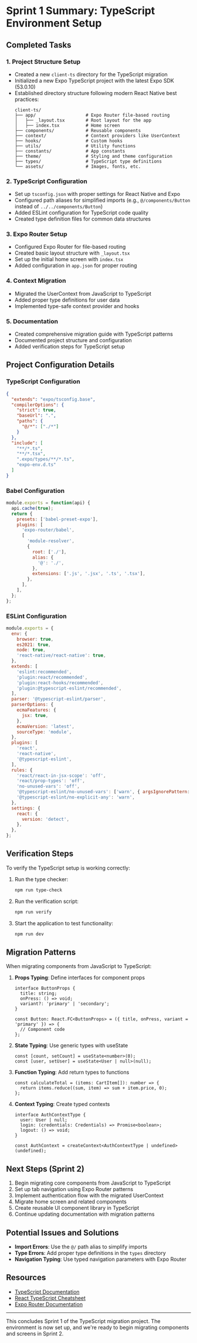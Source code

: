 # Sprint 1 Summary: TypeScript Environment Setup

## Completed Tasks

### 1. Project Structure Setup
- Created a new `client-ts` directory for the TypeScript migration
- Initialized a new Expo TypeScript project with the latest Expo SDK (53.0.10)
- Established directory structure following modern React Native best practices:
  ```
  client-ts/
  ├── app/                   # Expo Router file-based routing
  │   ├── _layout.tsx        # Root layout for the app
  │   ├── index.tsx          # Home screen
  ├── components/            # Reusable components
  ├── context/               # Context providers like UserContext
  ├── hooks/                 # Custom hooks
  ├── utils/                 # Utility functions
  ├── constants/             # App constants
  ├── theme/                 # Styling and theme configuration
  ├── types/                 # TypeScript type definitions
  └── assets/                # Images, fonts, etc.
  ```

### 2. TypeScript Configuration
- Set up `tsconfig.json` with proper settings for React Native and Expo
- Configured path aliases for simplified imports (e.g., `@/components/Button` instead of `../../components/Button`)
- Added ESLint configuration for TypeScript code quality
- Created type definition files for common data structures

### 3. Expo Router Setup
- Configured Expo Router for file-based routing
- Created basic layout structure with `_layout.tsx`
- Set up the initial home screen with `index.tsx`
- Added configuration in `app.json` for proper routing

### 4. Context Migration
- Migrated the UserContext from JavaScript to TypeScript
- Added proper type definitions for user data
- Implemented type-safe context provider and hooks

### 5. Documentation
- Created comprehensive migration guide with TypeScript patterns
- Documented project structure and configuration
- Added verification steps for TypeScript setup

## Project Configuration Details

### TypeScript Configuration
```json
{
  "extends": "expo/tsconfig.base",
  "compilerOptions": {
    "strict": true,
    "baseUrl": ".",
    "paths": {
      "@/*": ["./*"]
    }
  },
  "include": [
    "**/*.ts",
    "**/*.tsx",
    ".expo/types/**/*.ts",
    "expo-env.d.ts"
  ]
}
```

### Babel Configuration
```javascript
module.exports = function(api) {
  api.cache(true);
  return {
    presets: ['babel-preset-expo'],
    plugins: [
      'expo-router/babel',
      [
        'module-resolver',
        {
          root: ['./'],
          alias: {
            '@': './',
          },
          extensions: ['.js', '.jsx', '.ts', '.tsx'],
        },
      ],
    ],
  };
};
```

### ESLint Configuration
```javascript
module.exports = {
  env: {
    browser: true,
    es2021: true,
    node: true,
    'react-native/react-native': true,
  },
  extends: [
    'eslint:recommended',
    'plugin:react/recommended',
    'plugin:react-hooks/recommended',
    'plugin:@typescript-eslint/recommended',
  ],
  parser: '@typescript-eslint/parser',
  parserOptions: {
    ecmaFeatures: {
      jsx: true,
    },
    ecmaVersion: 'latest',
    sourceType: 'module',
  },
  plugins: [
    'react',
    'react-native',
    '@typescript-eslint',
  ],
  rules: {
    'react/react-in-jsx-scope': 'off',
    'react/prop-types': 'off',
    'no-unused-vars': 'off',
    '@typescript-eslint/no-unused-vars': ['warn', { argsIgnorePattern: '^_' }],
    '@typescript-eslint/no-explicit-any': 'warn',
  },
  settings: {
    react: {
      version: 'detect',
    },
  },
};
```

## Verification Steps

To verify the TypeScript setup is working correctly:

1. Run the type checker:
   ```bash
   npm run type-check
   ```

2. Run the verification script:
   ```bash
   npm run verify
   ```

3. Start the application to test functionality:
   ```bash
   npm run dev
   ```

## Migration Patterns

When migrating components from JavaScript to TypeScript:

1. **Props Typing**: Define interfaces for component props
   ```tsx
   interface ButtonProps {
     title: string;
     onPress: () => void;
     variant?: 'primary' | 'secondary';
   }

   const Button: React.FC<ButtonProps> = ({ title, onPress, variant = 'primary' }) => {
     // Component code
   };
   ```

2. **State Typing**: Use generic types with useState
   ```tsx
   const [count, setCount] = useState<number>(0);
   const [user, setUser] = useState<User | null>(null);
   ```

3. **Function Typing**: Add return types to functions
   ```tsx
   const calculateTotal = (items: CartItem[]): number => {
     return items.reduce((sum, item) => sum + item.price, 0);
   };
   ```

4. **Context Typing**: Create typed contexts
   ```tsx
   interface AuthContextType {
     user: User | null;
     login: (credentials: Credentials) => Promise<boolean>;
     logout: () => void;
   }

   const AuthContext = createContext<AuthContextType | undefined>(undefined);
   ```

## Next Steps (Sprint 2)

1. Begin migrating core components from JavaScript to TypeScript
2. Set up tab navigation using Expo Router patterns
3. Implement authentication flow with the migrated UserContext
4. Migrate home screen and related components
5. Create reusable UI component library in TypeScript
6. Continue updating documentation with migration patterns

## Potential Issues and Solutions

- **Import Errors**: Use the `@/` path alias to simplify imports
- **Type Errors**: Add proper type definitions in the `types` directory
- **Navigation Typing**: Use typed navigation parameters with Expo Router

## Resources

- [TypeScript Documentation](https://www.typescriptlang.org/docs/)
- [React TypeScript Cheatsheet](https://react-typescript-cheatsheet.netlify.app/)
- [Expo Router Documentation](https://docs.expo.dev/routing/introduction/)

---

This concludes Sprint 1 of the TypeScript migration project. The environment is now set up, and we're ready to begin migrating components and screens in Sprint 2. 
